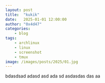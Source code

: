 ```yaml
---
layout: post
title:	"kukik"
date:	2025-01-01 12:00:00
author: "0x4d47"
categories:
    - blog
tags:
    - archlinux
    - linux
    - screenshot
    - tmux
image: /images/posts/2025/01.jpg
---
```



bdasdsad adasd asd ada sd asdasdas das aa
